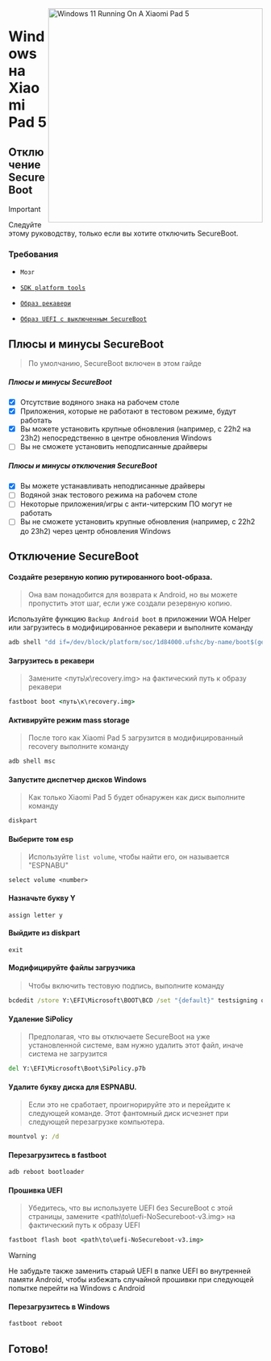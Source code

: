 <img align="right" src="https://raw.githubusercontent.com/erdilS/Port-Windows-11-Xiaomi-Pad-5/main/nabu.png" width="425" alt="Windows 11 Running On A Xiaomi Pad 5">

# Windows на Xiaomi Pad 5

## Отключение SecureBoot 
> [!Important]
> Следуйте этому руководству, только если вы хотите отключить SecureBoot.

### Требования
- ```Мозг```

- [```SDK platform tools```](https://developer.android.com/studio/releases/platform-tools)

- [```Образ рекавери```](https://github.com/erdilS/Port-Windows-11-Xiaomi-Pad-5/releases/download/1.0/recovery.img)

- [```Образ UEFI с выключенным SecureBoot```](https://github.com/erdilS/Port-Windows-11-Xiaomi-Pad-5/releases/download/1.0/XXXnabu-NoSecureboot-v4.img)

## Плюсы и минусы SecureBoot
> По умолчанию, SecureBoot включен в этом гайде

##### Плюсы и минусы SecureBoot
- [x] Отсутствие водяного знака на рабочем столе
- [x] Приложения, которые не работают в тестовом режиме, будут работать
- [x] Вы можете установить крупные обновления (например, с 22h2 на 23h2) непосредственно в центре обновления Windows
- [ ] Вы не сможете установить неподписанные драйверы

##### Плюсы и минусы отключения SecureBoot
- [x] Вы можете устанавливать неподписанные драйверы
- [ ] Водяной знак тестового режима на рабочем столе
- [ ] Некоторые приложения/игры с анти-читерским ПО могут не работать
- [ ] Вы не сможете установить крупные обновления (например, с 22h2 до 23h2) через центр обновления Windows

## Отключение SecureBoot

#### Создайте резервную копию рутированного boot-образа.
> Она вам понадобится для возврата к Android, но вы можете пропустить этот шаг, если уже создали резервную копию.

Используйте функцию `Backup Android boot` в приложении WOA Helper или загрузитесь в модифицированное рекавери и выполните команду
```cmd
adb shell "dd if=/dev/block/platform/soc/1d84000.ufshc/by-name/boot$(getprop ro.boot.slot_suffix) of=/tmp/rooted_boot.img" && adb pull /tmp/rooted_boot.img
```

#### Загрузитесь в рекавери
> Замените <путь\к\recovery.img> на фактический путь к образу рекавери
```cmd
fastboot boot <путь\к\recovery.img>
```

#### Активируйте режим mass storage
> После того как Xiaomi Pad 5 загрузится в модифицированный recovery выполните команду
```cmd
adb shell msc
```

#### Запустите диспетчер дисков Windows
> Как только Xiaomi Pad 5 будет обнаружен как диск выполните команду
```cmd
diskpart
```

#### Выберите том esp
> Используйте `list volume`, чтобы найти его, он называется "ESPNABU"
```diskpart
select volume <number>
```

#### Назначьте букву Y
```diskpart
assign letter y
```

#### Выйдите из diskpart
```diskpart
exit
```

#### Модифицируйте файлы загрузчика
> Чтобы включить тестовую подпись, выполните команду
```cmd
bcdedit /store Y:\EFI\Microsoft\BOOT\BCD /set "{default}" testsigning on
```

#### Удаление SiPolicy
> Предполагая, что вы отключаете SecureBoot на уже установленной системе, вам нужно удалить этот файл, иначе система не загрузится
```cmd
del Y:\EFI\Microsoft\Boot\SiPolicy.p7b
```

#### Удалите букву диска для ESPNABU.
> Если это не сработает, проигнорируйте это и перейдите к следующей команде. Этот фантомный диск исчезнет при следующей перезагрузке компьютера.
```cmd
mountvol y: /d
```

#### Перезагрузитесь в fastboot
```cmd
adb reboot bootloader
```

#### Прошивка UEFI
> Убедитесь, что вы используете UEFI без SecureBoot с этой страницы, замените <path\to\uefi-NoSecureboot-v3.img> на фактический путь к образу UEFI
```cmd
fastboot flash boot <path\to\uefi-NoSecureboot-v3.img>
```

> [!WARNING]
> Не забудьте также заменить старый UEFI в папке UEFI во внутренней памяти Android, чтобы избежать случайной прошивки при следующей попытке перейти на Windows с Android

#### Перезагрузитесь в Windows
```cmd
fastboot reboot
```

## Готово!
